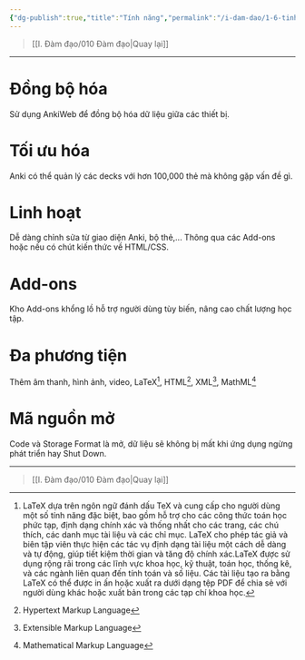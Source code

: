 ```yaml
---
{"dg-publish":true,"title":"Tính năng","permalink":"/i-dam-dao/1-6-tinh-nang/","dgPassFrontmatter":true}
---
```


> [[I. Đàm đạo/010 Đàm đạo\|Quay lại]]

___

# Đồng bộ hóa
Sử dụng AnkiWeb để đồng bộ hóa dữ liệu giữa các thiết bị.

# Tối ưu hóa
Anki có thể quản lý các decks với hơn 100,000 thẻ mà không gặp vấn đề gì.

# Linh hoạt
Dễ dàng chỉnh sửa từ giao diện Anki, bộ thẻ,...
Thông qua các Add-ons hoặc nếu có chút kiến thức về HTML/CSS.

# Add-ons
Kho Add-ons khổng lồ hỗ trợ người dùng tùy biến, nâng cao chất lượng học tập.

# Đa phương tiện
Thêm âm thanh, hình ảnh, video, LaTeX[^1], HTML[^2], XML[^3], MathML[^4]

# Mã nguồn mở
Code và Storage Format là mở, dữ liệu sẽ không bị mất khi ứng dụng ngừng phát triển hay Shut Down.

[^1]: LaTeX dựa trên ngôn ngữ đánh dấu TeX và cung cấp cho người dùng một số tính năng đặc biệt, bao gồm hỗ trợ cho các công thức toán học phức tạp, định dạng chính xác và thống nhất cho các trang, các chú thích, các danh mục tài liệu và các chỉ mục. LaTeX cho phép tác giả và biên tập viên thực hiện các tác vụ định dạng tài liệu một cách dễ dàng và tự động, giúp tiết kiệm thời gian và tăng độ chính xác.LaTeX được sử dụng rộng rãi trong các lĩnh vực khoa học, kỹ thuật, toán học, thống kê, và các ngành liên quan đến tính toán và số liệu. Các tài liệu tạo ra bằng LaTeX có thể được in ấn hoặc xuất ra dưới dạng tệp PDF để chia sẻ với người dùng khác hoặc xuất bản trong các tạp chí khoa học.
[^2]: Hypertext Markup Language
[^3]: Extensible Markup Language
[^4]: Mathematical Markup Language
___
> [[I. Đàm đạo/010 Đàm đạo\|Quay lại]]